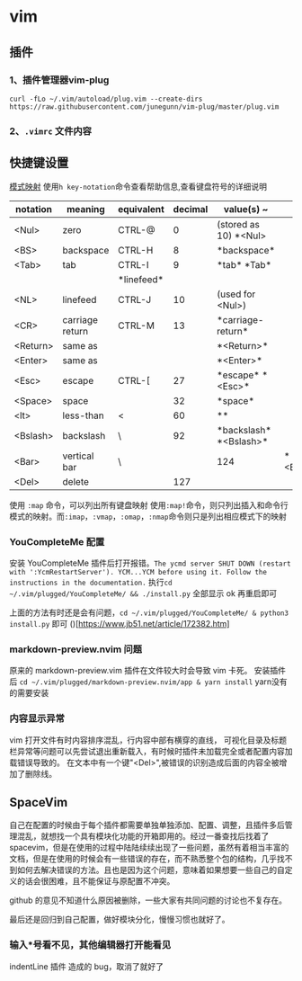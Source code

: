# vim
## 插件
### 1、插件管理器vim-plug
`curl -fLo ~/.vim/autoload/plug.vim --create-dirs https://raw.githubusercontent.com/junegunn/vim-plug/master/plug.vim` 

### 2、`.vimrc` 文件内容

## 快捷键设置
[模式映射](images/vim_mapping.png)
使用`h key-notation`命令查看帮助信息,查看键盘符号的详细说明

|notation   | meaning         |equivalent| decimal |value(s)    ~           |        |
|-----------|-----------------|----------|---------|--------------          |----    |
|\<Nul\>     | zero           |CTRL-@    |0        |  (stored as 10) \*\<Nul\>|        |
|\<BS\>      | backspace      |CTRL-H    |8        |  \*backspace\*           |        |
|\<Tab\>     | tab            |CTRL-I    |9        |  \*tab\* \*Tab\*           |        |
|            |                |\*linefeed\*|         |                        |        |
|\<NL\>      | linefeed       |CTRL-J    |10       |  (used for \<Nul\>)      |        |
|\<CR\>      | carriage return|CTRL-M    |13       |  \*carriage-return\*     |        |
|\<Return\>  | same as <CR>   |          |         |  \*\<Return\>\*            |        |
|\<Enter\>   | same as <CR>   |          |         |  \*\<Enter\>\*             |        |
|\<Esc\>     | escape         |CTRL-[    |27       |   \*escape\* \*\<Esc\>\*     |        |
|\<Space\>   | space          |          |32       |   \*space\*              |        |
|\<lt\>      | less-than      |\<         |60       |   \*<lt>\*               |        |
|\<Bslash\>  | backslash      |\\         |92       |  \*backslash\* \*\<Bslash\>\*|        |
|\<Bar\>     | vertical bar   |    \\     |         |124                     | \*\<Bar\>\*|
|\<Del\>     | delete         |          |127      |                        |        |


使用 `:map` 命令，可以列出所有键盘映射
使用`:map!`命令，则只列出插入和命令行模式的映射。而`:imap`，`:vmap`，`:omap`，`:nmap`命令则只是列出相应模式下的映射


### YouCompleteMe 配置
安装 YouCompleteMe 插件后打开报错。`The ycmd server SHUT DOWN (restart with ':YcmRestartServer'). YCM...YCM before using it. Follow the instructions in the documentation.`
执行`cd ~/.vim/plugged/YouCompleteMe/ && ./install.py` 全部显示 ok 再重启即可

上面的方法有时还是会有问题，`cd ~/.vim/plugged/YouCompleteMe/ & python3 install.py` 即可 
()[https://www.jb51.net/article/172382.htm]

### markdown-preview.nvim 问题
原来的 markdown-preview.vim 插件在文件较大时会导致 vim 卡死。
安装插件后 `cd ~/.vim/plugged/markdown-preview.nvim/app & yarn install` yarn没有的需要安装

### 内容显示异常
vim 打开文件有时内容排序混乱，行内容中部有横穿的直线，
可视化目录及标题栏异常等问题可以先尝试退出重新载入，有时候时插件未加载完全或者配置内容加载错误导致的。
在文本中有一个键"\<Del>",被错误的识别造成后面的内容全被增加了删除线。


## SpaceVim
自己在配置的时候由于每个插件都需要单独单独添加、配置、调整，且插件多后管理混乱，就想找一个具有模块化功能的开箱即用的。经过一番查找后找着了spacevim，但是在使用的过程中陆陆续续出现了一些问题，虽然有着相当丰富的文档，但是在使用的时候会有一些错误的存在，而不熟悉整个包的结构，几乎找不到如何去解决错误的方法。且也是因为这个问题，意味着如果想要一些自己的自定义的话会很困难，且不能保证与原配置不冲突。

github 的意见不知道什么原因被删除，一些大家有共同问题的讨论也不复存在。

最后还是回归到自己配置，做好模块分化，慢慢习惯也就好了。

### 输入*号看不见，其他编辑器打开能看见
indentLine 插件 造成的 bug，取消了就好了


